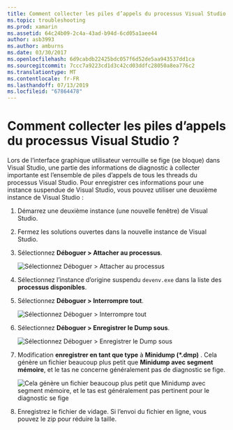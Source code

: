 ```yaml
---
title: Comment collecter les piles d’appels du processus Visual Studio ?
ms.topic: troubleshooting
ms.prod: xamarin
ms.assetid: 64c24b09-2c4a-43ad-b94d-6cd05a1aee44
author: asb3993
ms.author: amburns
ms.date: 03/30/2017
ms.openlocfilehash: 6d9cabdb22425bdc057f6d52de5aa943537dd1ca
ms.sourcegitcommit: 7ccc7a9223cd1d3c42cd03ddfc28050a8ea776c2
ms.translationtype: MT
ms.contentlocale: fr-FR
ms.lasthandoff: 07/13/2019
ms.locfileid: "67864478"
---
```

# <a name="how-do-i-collect-the-current-call-stacks-of-the-visual-studio-process"></a>Comment collecter les piles d’appels du processus Visual Studio ?

Lors de l’interface graphique utilisateur verrouille se fige (se bloque) dans Visual Studio, une partie des informations de diagnostic à collecter importante est l’ensemble de piles d’appels de tous les threads du processus Visual Studio. Pour enregistrer ces informations pour une instance suspendue de Visual Studio, vous pouvez utiliser une deuxième instance de Visual Studio :

1. Démarrez une deuxième instance (une nouvelle fenêtre) de Visual Studio.

2. Fermez les solutions ouvertes dans la nouvelle instance de Visual Studio.

3. Sélectionnez **Déboguer > Attacher au processus**.

   ![](vs-callstack-images/image1.png "Sélectionnez Déboguer > Attacher au processus")

4. Sélectionnez l’instance d’origine suspendu `devenv.exe` dans la liste des **processus disponibles**.

5. Sélectionnez **Déboguer > Interrompre tout**.

   ![](vs-callstack-images/image2.png "Sélectionnez Déboguer > Interrompre tout")

6. Sélectionnez **Déboguer > Enregistrer le Dump sous**.

   ![](vs-callstack-images/image3.png "Sélectionnez Déboguer > Enregistrer le Dump sous")

7. Modification **enregistrer en tant que type** à **Minidump (\*.dmp)** . Cela génère un fichier beaucoup plus petit que **Minidump avec segment mémoire**, et le tas ne concerne généralement pas de diagnostic se fige.

   ![](vs-callstack-images/image4.png "Cela génère un fichier beaucoup plus petit que Minidump avec segment mémoire, et le tas est généralement pas pertinent pour le diagnostic se fige")

8. Enregistrez le fichier de vidage. Si l’envoi du fichier en ligne, vous pouvez le zip pour réduire la taille.
